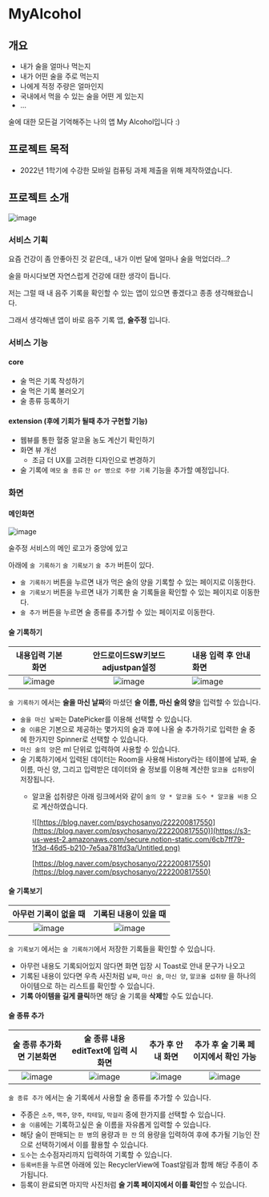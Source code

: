 # MyAlcohol

## 개요
- 내가 술을 얼마나 먹는지
- 내가 어떤 술을 주로 먹는지
- 나에게 적정 주량은 얼마인지
- 국내에서 먹을 수 있는 술을 어떤 게 있는지
- ...


술에 대한 모든걸 기억해주는 나의 앱 My Alcohol입니다 :)


## 프로젝트 목적
- 2022년 1학기에 수강한 모바일 컴퓨팅 과제 제출을 위해 제작하였습니다.

## 프로젝트 소개
![image](https://user-images.githubusercontent.com/48820696/176360633-33f58d54-1da0-4195-97c3-fee5021e6718.png)

### 서비스 기획
요즘 건강이 좀 안좋아진 것 같은데,, 내가 이번 달에 얼마나 술을 먹었더라…?

술을 마시다보면 자연스럽게 건강에 대한 생각이 듭니다.

저는 그럴 때 내 음주 기록을 확인할 수 있는 앱이 있으면 좋겠다고 종종 생각해왔습니다.

그래서 생각해낸 앱이 바로 음주 기록 앱, **술주정** 입니다.


### 서비스 기능

#### core

- 술 먹은 기록 작성하기
- 술 먹은 기록 불러오기
- 술 종류 등록하기

#### extension (후에 기회가 될때 추가 구현할 기능)

- 웹뷰를 통한 혈중 알코올 농도 계산기 확인하기
- 화면 뷰 개선
    - 조금 더 UX를 고려한 디자인으로 변경하기
- 술 기록에 `메모` `술 종류` `잔 or 병으로 주량 기록` 기능을 추가할 예정입니다.

### 화면

#### 메인화면
![image](https://user-images.githubusercontent.com/48820696/176360857-5eb35cd2-e879-4f5a-97aa-4d410c3df983.png)

술주정 서비스의 메인 로고가 중앙에 있고

아래에 `술 기록하기` `술 기록보기` `술 추가` 버튼이 있다.

- `술 기록하기` 버튼을 누르면 내가 먹은 술의 양을 기록할 수 있는 페이지로 이동한다.
- `술 기록보기` 버튼을 누르면 내가 기록한 술 기록들을 확인할 수 있는 페이지로 이동한다.
- `술 추가` 버튼을 누르면 술 종류를 추가할 수 있는 페이지로 이동한다.





#### 술 기록하기
|내용입력 기본화면|안드로이드SW키보드 adjustpan설정|내용 입력 후 안내 화면|
|:---:|:---:|:---|
|![image](https://user-images.githubusercontent.com/48820696/176361021-148940f5-9453-4d6e-b195-24d0da490f96.png) |![image](https://user-images.githubusercontent.com/48820696/176361043-c35c14f1-5302-4019-b9b7-c7dc1336288d.png)|![image](https://user-images.githubusercontent.com/48820696/176361059-d938b891-c277-4146-a92d-0b0e3604f596.png)|


`술 기록하기` 에서는 **술을 마신 날짜**와 마셨던 **술 이름, 마신 술의 양**을 입력할 수 있습니다.

- `술을 마신 날짜`는 DatePicker를 이용해 선택할 수 있습니다.
- `술 이름`은 기본으로 제공하는 몇가지의 술과 후에 나올 술 추가하기로 입력한 술 중에 한가지만 Spinner로 선택할 수 있습니다.
- `마신 술의 양`은 ml 단위로 입력하여 사용할 수 있습니다.
- 술 기록하기에서 입력된 데이터는 Room을 사용해 History라는 테이블에 날짜, 술 이름, 마신 양, 그리고 입력받은 데이터와 술 정보를 이용해 계산한 `알코올 섭취량`이 저장됩니다.
    - 알코올 섭취량은 아래 링크에서와 같이 `술의 양 * 알코올 도수 * 알코올 비중` 으로 계산하였습니다.
        
        ![[https://blog.naver.com/psychosanyo/222200817550](https://blog.naver.com/psychosanyo/222200817550)](https://s3-us-west-2.amazonaws.com/secure.notion-static.com/6cb7ff79-1f3d-46d5-b210-7e5aa781fd3a/Untitled.png)
        
        [https://blog.naver.com/psychosanyo/222200817550](https://blog.naver.com/psychosanyo/222200817550)
        

#### 술 기록보기
|아무런 기록이 없을 때|기록된 내용이 있을 때|
|:---:|:---:|
|![image](https://user-images.githubusercontent.com/48820696/176361734-fe35f3ca-49af-4fae-a913-64d88895df7b.png)|![image](https://user-images.githubusercontent.com/48820696/176361765-dd8d0eac-3ce1-41bc-8a3c-524fea4d380c.png)|


`술 기록보기` 에서는 `술 기록하기`에서 저장한 기록들을 확인할 수 있습니다.

- 아무런 내용도 기록되어있지 않다면 화면 입장 시 Toast로 안내 문구가 나오고
- 기록된 내용이 있다면 우측 사진처럼 `날짜`, `마신 술`, `마신 양`, `알코올 섭취량` 을 하나의 아이템으로 하는 리스트를 확인할 수 있습니다.
- **기록 아이템을 길게 클릭**하면 해당 술 기록을 **삭제**할 수도 있습니다.

#### 술 종류 추가
|술 종류 추가화면 기본화면|술 종류 내용 editText에 입력 시 화면|추가 후 안내 화면|추가 후 술 기록 페이지에서 확인 가능|
|:---:|:---:|:---:|:---:|
|![image](https://user-images.githubusercontent.com/48820696/176362116-c189dd18-c070-44d2-9bcf-064621dfebed.png)|![image](https://user-images.githubusercontent.com/48820696/176362130-bf5978a5-71fc-4033-b44b-f6c27e267cc1.png)|![image](https://user-images.githubusercontent.com/48820696/176362149-663027b8-bdec-422c-9f75-68ed8e3d4f2d.png)|![image](https://user-images.githubusercontent.com/48820696/176362162-af0a9dc4-6d53-4946-ae80-43dfb6d1a668.png)|

`술 종류 추가` 에서는 술 기록에서 사용할 술 종류를 추가할 수 있습니다.

- 주종은 `소주`, `맥주`, `양주`, `칵테일`, `막걸리` 중에 한가지를 선택할 수 있습니다.
- `술 이름`에는 기록하고싶은 술 이름을 자유롭게 입력할 수 있습니다.
- 해당 술이 판매되는 `한 병`의 용량과 `한 잔` 의 용량을 입력하여 후에 추가될 기능인 잔으로 선택하기에서 이를 활용할 수 있습니다.
- `도수`는 소수점자리까지 입력하여 기록할 수 있습니다.
- `등록버튼`을 누르면 아래에 있는 RecyclerView에 Toast알림과 함께 해당 주종이 추가됩니다.
- 등록이 완료되면 마지막 사진처럼 **술 기록 페이지에서 이를 확인**할 수 있습니다.
